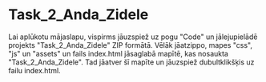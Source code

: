 # Task_2_Anda_Zidele
Lai aplūkotu mājaslapu, vispirms jāuzspiež uz pogu "Code" un jālejupielādē projekts "Task_2_Anda_Zidele" ZIP formātā. Vēlāk jāatzippo, mapes "css", "js" un "assets" un fails index.html jāsaglabā mapītē, kas nosaukta "Task_2_Anda_Zidele". Tad jāatver šī mapīte un jāuzspiež dubultklikšķis uz failu index.html.
